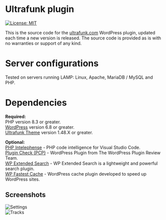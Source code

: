 # **Ultrafunk plugin**

[![License: MIT](https://img.shields.io/badge/License-MIT-yellow.svg)](https://opensource.org/licenses/MIT)

This is the source code for the [ultrafunk.com](https://ultrafunk.com) WordPress plugin, updated each time a new version is released. The source code is provided as is with no warranties or support of any kind.

# Server configurations
Tested on servers running LAMP: Linux, Apache, MariaDB / MySQL and PHP.

# Dependencies
**Required:**  
PHP version 8.3 or greater.  
[WordPress](https://wordpress.org/download/) version 6.8 or greater.  
[Ultrafunk Theme](https://github.com/ultrafunk/ultrafunk-theme/) version 1.48.X or greater.  

**Optional:**  
[PHP Intelephense](https://intelephense.com/) - PHP code intelligence for Visual Studio Code.  
[Plugin Check (PCP)](https://wordpress.org/plugins/plugin-check/) - WordPress Plugin from The WordPress Plugin Review Team.  
[WP Extended Search](https://wordpress.org/plugins/wp-extended-search/) - WP Extended Search is a lightweight and powerful search plugin.  
[WP Fastest Cache](https://wordpress.org/plugins/wp-fastest-cache/) - WordPress cache plugin developed to speed up WordPress sites.  

## **Screenshots**  
![Settings](https://ultrafunk.com/wp-content/uploads/screenshots/ultrafunk-plugin_settings_1-46-22_02.png)  
![Tracks](https://ultrafunk.com/wp-content/uploads/screenshots/ultrafunk-plugin_tracks_1-46-22_02.png)  
